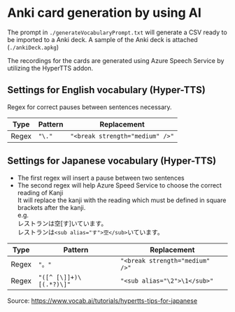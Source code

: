 # Anki card generation by using AI

The prompt in `./generateVocabularyPrompt.txt` will generate a CSV ready to be imported to a Anki deck.
A sample of the Anki deck is attached (`./ankiDeck.apkg`)

The recordings for the cards are generated using Azure Speech Service by utilizing the HyperTTS addon.

## Settings for English vocabulary (Hyper-TTS)

Regex for correct pauses between sentences necessary.

| Type  | Pattern | Replacement                     |
| ----- | ------- | ------------------------------- |
| Regex | `"\."`  | `"<break strength="medium" />"` |

## Settings for Japanese vocabulary (Hyper-TTS)

- The first regex will insert a pause between two sentences
- The second regex will help Azure Speed Service to choose the correct reading of Kanji<br>
  It will replace the kanji with the reading which must be defined in square brackets after the kanji.<br>
  e.g.<br>
  レストランは空[す]いています。<br>
  レストランは`<sub alias="す">空</sub>`いています。<br>

| Type  | Pattern                 | Replacement                     |
| ----- | ----------------------- | ------------------------------- |
| Regex | `"。"`                  | `"<break strength="medium" />"` |
| Regex | `"([^ [\]]+)\[(.*?)\]"` | `"<sub alias="\2">\1</sub>"`    |

Source: https://www.vocab.ai/tutorials/hypertts-tips-for-japanese